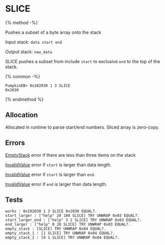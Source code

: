 # SLICE

{% method -%}

Pushes a subset of a byte array onto the stack

Input stack: `data start end`

Output stack: `new_data`

SLICE pushes a subset from include `start` to exclusive `end`
to the top of the stack.

{% common -%}

```
PumpkinDB> 0x102030 1 3 SLICE
0x2030
```

{% endmethod %}

## Allocation

Allocated in runtime to parse start/end numbers. Sliced
array is zero-copy.

## Errors

[EmptyStack](./errors/EmptyStack.md) error if there are less than three items on the stack

[InvalidValue](./errors/InvalidValue.md) error if `start` is larger than data length.

[InvalidValue](./errors/InvalidValue.md) error if `start` is larger than `end`.

[InvalidValue](./errors/InvalidValue.md) error if `end` is larger than data length.

## Tests

```test
works : 0x102030 1 3 SLICE 0x2030 EQUAL?.
start_larger : ["help" 20 100 SLICE] TRY UNWRAP 0x03 EQUAL?.
start_larger_end : ["help" 3 2 SLICE] TRY UNWRAP 0x03 EQUAL?.
end_larger : ["help" 0 20 SLICE] TRY UNWRAP 0x03 EQUAL?.
empty_stack : [SLICE] TRY UNWRAP 0x04 EQUAL?.
empty_stack_1 : [1 SLICE] TRY UNWRAP 0x04 EQUAL?.
empty_stack_2 : [0 1 SLICE] TRY UNWRAP 0x04 EQUAL?.
```
